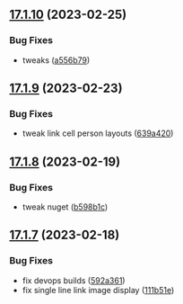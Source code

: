 ## [17.1.10](https://github.com/phandcock/GrampsView/compare/v17.1.9...v17.1.10) (2023-02-25)


### Bug Fixes

* tweaks ([a556b79](https://github.com/phandcock/GrampsView/commit/a556b79d9092efe405ddd857d9a4bd3ffc2eaf0a))



## [17.1.9](https://github.com/phandcock/GrampsView/compare/v17.1.8...v17.1.9) (2023-02-23)


### Bug Fixes

* tweak link cell person layouts ([639a420](https://github.com/phandcock/GrampsView/commit/639a42096310b9a9837c9cd5afe337697a96e0c2))



## [17.1.8](https://github.com/phandcock/GrampsView/compare/v17.1.7...v17.1.8) (2023-02-19)


### Bug Fixes

* tweak nuget ([b598b1c](https://github.com/phandcock/GrampsView/commit/b598b1ca85422994df4bab4361139eb68f6fc426))



## [17.1.7](https://github.com/phandcock/GrampsView/compare/v17.1.6...v17.1.7) (2023-02-18)


### Bug Fixes

* fix devops builds ([592a361](https://github.com/phandcock/GrampsView/commit/592a3610313a51d78132481d9afc9eed8ec5fa80))
* fix single line link image display ([111b51e](https://github.com/phandcock/GrampsView/commit/111b51ef24e658b556a6da364fbe94a6e49e4cac))




